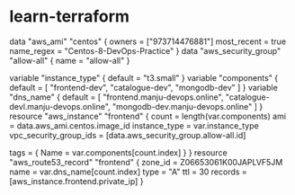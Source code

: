 # learn-terraform


data "aws_ami" "centos" {
  owners = ["973714476881"]
  most_recent = true
  name_regex = "Centos-8-DevOps-Practice"
}
data "aws_security_group" "allow-all" {
 name = "allow-all"
}

variable "instance_type" {
  default = "t3.small"
}
variable "components" {
  default = [ "frontend-dev", "catalogue-dev", "mongodb-dev" ]
}
variable "dns_name" {
  default = [ "frontend.manju-devops.online", "catalogue-devl.manju-devops.online", "mongodb-dev.manju-devops.online" ]
}
resource "aws_instance" "frontend" {
  count                  = length(var.components)
  ami                    = data.aws_ami.centos.image_id
  instance_type          = var.instance_type
  vpc_security_group_ids = [data.aws_security_group.allow-all.id]

  tags = {
    Name = var.components[count.index]
  }
}
resource "aws_route53_record" "frontend" {
  zone_id = Z06653061K00JAPLVF5JM
  name    = var.dns_name[count.index]
  type    = "A"
  ttl     = 30
  records = [aws_instance.frontend.private_ip]
}
